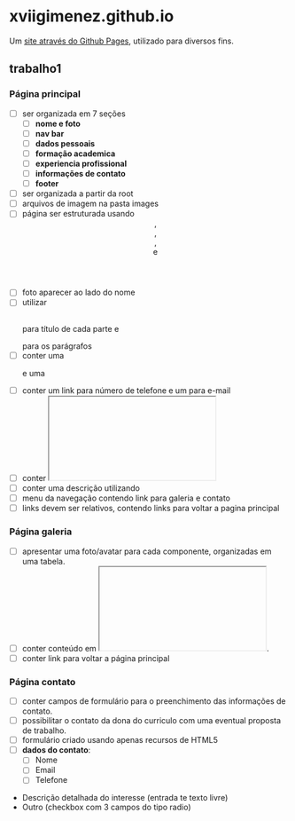 # xviigimenez.github.io

Um [site através do Github Pages](https://xviigimenez.github.io), utilizado para diversos fins.

## trabalho1

### Página principal

* [ ] ser organizada em 7 seções
    * [ ] **nome e foto**
    * [ ] **nav bar**
    * [ ] **dados pessoais**
    * [ ] **formação academica**
    * [ ] **experiencia profissional**
    * [ ] **informações de contato**
    * [ ] **footer**
* [ ] ser organizada a partir da root
* [ ] arquivos de imagem na pasta images
* [ ] página ser estruturada usando <header>, <nav>, <main>, <footer> e <section>
* [ ] foto aparecer ao lado do nome
* [ ] utilizar <h2></h2> para título de cada parte e <p></p> para os parágrafos
* [ ] conter uma <ul></ul> e uma <ol></ol>
* [ ] conter um link para número de telefone e um para e-mail
* [ ] conter <iframe></iframe>
* [ ] conter uma descrição utilizando <meta name="description">
* [ ] menu da navegação contendo link para galeria e contato
* [ ] links devem ser relativos, contendo links para voltar a pagina principal

### Página galeria

* [ ] apresentar uma foto/avatar para cada componente, organizadas em uma tabela.
* [ ] conter conteúdo em <iframe></iframe>.
* [ ] conter link para voltar a página principal

### Página contato

* [ ] conter campos de formulário para o preenchimento das informações de contato.
* [ ] possibilitar o contato da dona do curriculo com uma eventual proposta de trabalho.
* [ ] formulário criado usando apenas recursos de HTML5
* [ ] **dados do contato**:
    * [ ] Nome
    * [ ] Email
    * [ ] Telefone
* Descrição detalhada do interesse (entrada te texto livre)
* Outro (checkbox com 3 campos do tipo radio)

